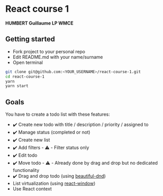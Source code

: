 # React course 1

**HUMBERT Guillaume LP WMCE**

## Getting started

- Fork project to your personal repo
- Edit README.md with your name/surname
- Open terminal

```sh
git clone git@github.com:<YOUR_USERNAME>/react-course-1.git
cd react-course-1
yarn
yarn start
```

## Goals

You have to create a todo list with these features:
- :heavy_check_mark: Create new todo with title / description / priority / assigned to
- :heavy_check_mark: Manage status (completed or not)
- :heavy_check_mark: Create new list
- :heavy_check_mark: Add filters - :warning: - Filter status only 
- :heavy_check_mark: Edit todo
- :heavy_check_mark: Move todo - :warning: - Already done by drag and drop but no dedicated functionality
- :heavy_check_mark: Drag and drop todo (using [beautiful-dnd](https://github.com/atlassian/react-beautiful-dnd))
- List virtualization (using [react-window](https://github.com/bvaughn/react-window))
- Use React context
